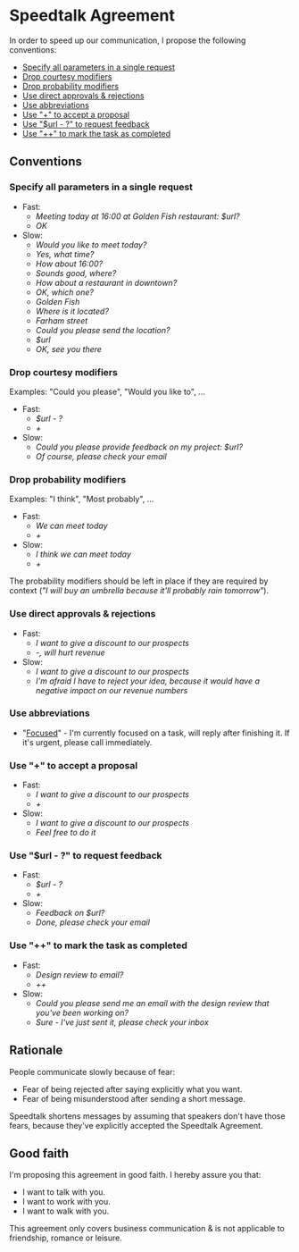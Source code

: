 # Speedtalk Agreement 

In order to speed up our communication, I propose the following conventions:

+ [Specify all parameters in a single request](#specify-all-parameters-in-a-single-request)
+ [Drop courtesy modifiers](#drop-courtesy-modifiers)
+ [Drop probability modifiers](#drop-probability-modifiers)
+ [Use direct approvals & rejections](#use-direct-approvals---rejections)
+ [Use abbreviations](#use-abbreviations)
+ [Use "+" to accept a proposal](#use--to-accept-a-proposal)
+ [Use "$url - ?" to request feedback](#use-url----to-request-feedback)
+ [Use "++" to mark the task as completed](#use--to-mark-the-task-as-completed)

## Conventions

### Specify all parameters in a single request
  * Fast:
    * *Meeting today at 16:00 at Golden Fish restaurant: $url?*
    * *OK*
  * Slow:
    * *Would you like to meet today?*
    * *Yes, what time?*
    * *How about 16:00?*
    * *Sounds good, where?*
    * *How about a restaurant in downtown?*
    * *OK, which one?*
    * *Golden Fish*
    * *Where is it located?*
    * *Farham street*
    * *Could you please send the location?*
    * *$url*
    * *OK, see you there*
    
### Drop courtesy modifiers

Examples: "Could you please", "Would you like to", ...

  * Fast:
    * *$url - ?*
    * *+*
  * Slow:
    * *Could you please provide feedback on my project: $url?*
    * *Of course, please check your email*

### Drop probability modifiers

Examples: "I think", "Most probably", ...

  * Fast:
    * *We can meet today*
    * *+*
  * Slow:
    * *I think we can meet today*
    * *+*

The probability modifiers should be left in place if they are required by context (*"I will buy an umbrella because it'll probably rain tomorrow"*).

### Use direct approvals & rejections
  * Fast:
    * *I want to give a discount to our prospects*
    * *-, will hurt revenue* 
  * Slow:
    * *I want to give a discount to our prospects*
    * *I'm afraid I have to reject your idea, because it would have a negative impact on our revenue numbers*

### Use abbreviations
  * "[Focused](./en/focused.md)" - I'm currently focused on a task, will reply after finishing it. If it's urgent, please call immediately.

### Use "+" to accept a proposal
  * Fast:
    * *I want to give a discount to our prospects*
    * *+*
  * Slow:
    * *I want to give a discount to our prospects*
    * *Feel free to do it*

### Use "$url - ?" to request feedback
  * Fast:
    * *$url - ?*
    * *+*
  * Slow:
    * *Feedback on $url?*
    * *Done, please check your email*

### Use "++" to mark the task as completed
  * Fast:
    * *Design review to email?*
    * *++*
  * Slow:
    * *Could you please send me an email with the design review that you've been working on?*
    * *Sure - I've just sent it, please check your inbox*

## Rationale

People communicate slowly because of fear:

* Fear of being rejected after saying explicitly what you want.
* Fear of being misunderstood after sending a short message.

Speedtalk shortens messages by assuming that speakers don't have those fears, because they've explicitly accepted the Speedtalk Agreement.

## Good faith

I'm proposing this agreement in good faith. I hereby assure you that:

* I want to talk with you.
* I want to work with you.
* I want to walk with you.

This agreement only covers business communication & is not applicable to friendship, romance or leisure.
